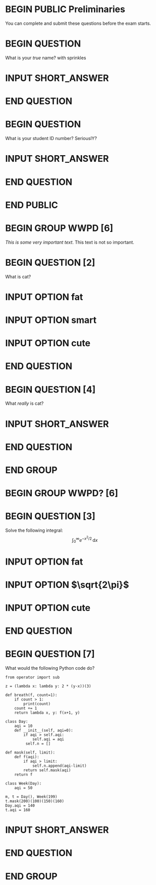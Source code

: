 # BEGIN PUBLIC Preliminaries
You can complete and submit these questions before the exam starts.

# BEGIN QUESTION
What is your *true* name? with sprinkles
# INPUT SHORT_ANSWER
# END QUESTION

# BEGIN QUESTION
What is your student ID number?
SeriouslY?
# INPUT SHORT_ANSWER
# END QUESTION

# END PUBLIC

# BEGIN GROUP WWPD [6]
*This is some very important text*. This text is not so important.

# BEGIN QUESTION [2]
What is cat?

# INPUT OPTION fat
# INPUT OPTION smart
# INPUT OPTION cute

# END QUESTION

# BEGIN QUESTION [4]
What _really_ is cat?

# INPUT SHORT_ANSWER

# END QUESTION

# END GROUP

# BEGIN GROUP WWPD? [6]

# BEGIN QUESTION [3]

Solve the following integral:
$$
    \int_{0}^\infty e^{-x^2 / 2} \, \mathrm{d}x
$$

# INPUT OPTION fat
# INPUT OPTION $\sqrt{2\pi}$
# INPUT OPTION cute

# END QUESTION

# BEGIN QUESTION [7]
What would the following Python code do?
```
from operator import sub

z = (lambda x: lambda y: 2 * (y-x))(3)

def breath(f, count=1):
    if count > 1:
        print(count)
    count += 1
    return lambda x, y: f(x+1, y)

class Day:
    aqi = 10
    def __init__(self, aqi=0):
        if aqi > self.aqi:
            self.aqi = aqi
         self.n = []

def mask(self, limit):
    def f(aqi):
        if aqi > limit:
            self.n.append(aqi-limit)
        return self.mask(aqi)
    return f

class Week(Day):
    aqi = 50

m, t = Day(), Week(199)
t.mask(200)(100)(150)(160)
Day.aqi = 140
t.aqi = 160
```

# INPUT SHORT_ANSWER

# END QUESTION

# END GROUP
